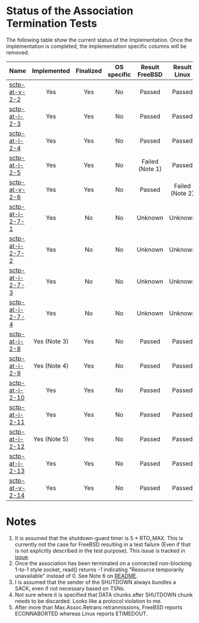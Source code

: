 # Status of the Association Termination Tests

The following table show the current status of the Implementation. Once the implementation is completed, the implementation specific columns will be removed.

| Name                                  | Implemented | Finalized | OS specific | Result FreeBSD | Result Linux   |
|:--------------------------------------|:-----------:|:---------:|:-----------:|:--------------:|:--------------:|
|[sctp-at-v-2-2](sctp-at-v-2-2.pkt)     | Yes         | Yes       | No          | Passed         | Passed         |
|[sctp-at-i-2-3](sctp-at-i-2-3.pkt)     | Yes         | Yes       | No          | Passed         | Passed         |
|[sctp-at-i-2-4](sctp-at-i-2-4.pkt)     | Yes         | Yes       | No          | Passed         | Passed         |
|[sctp-at-i-2-5](sctp-at-i-2-5.pkt)     | Yes         | Yes       | No          | Failed (Note 1)| Passed         |
|[sctp-at-v-2-6](sctp-at-v-2-6.pkt)     | Yes         | Yes       | No          | Passed         | Failed (Note 2)|
|[sctp-at-i-2-7-1](sctp-at-i-2-7-1.pkt) | Yes         | No        | No          | Unknown        | Unknown        |
|[sctp-at-i-2-7-2](sctp-at-i-2-7-2.pkt) | Yes         | No        | No          | Unknown        | Unknown        |
|[sctp-at-i-2-7-3](sctp-at-i-2-7-3.pkt) | Yes         | No        | No          | Unknown        | Unknown        |
|[sctp-at-i-2-7-4](sctp-at-i-2-7-4.pkt) | Yes         | No        | No          | Unknown        | Unknown        |
|[sctp-at-i-2-8](sctp-at-i-2-8.pkt)     | Yes (Note 3)| Yes       | No          | Passed         | Passed         |
|[sctp-at-i-2-9](sctp-at-i-2-9.pkt)     | Yes (Note 4)| Yes       | No          | Passed         | Passed         |
|[sctp-at-i-2-10](sctp-at-i-2-10.pkt)   | Yes         | Yes       | No          | Passed         | Passed         |
|[sctp-at-i-2-11](sctp-at-i-2-11.pkt)   | Yes         | Yes       | No          | Passed         | Passed         |
|[sctp-at-i-2-12](sctp-at-i-2-12.pkt)   | Yes (Note 5)| Yes       | No          | Passed         | Passed         |
|[sctp-at-i-2-13](sctp-at-i-2-13.pkt)   | Yes         | Yes       | No          | Passed         | Passed         |
|[sctp-at-v-2-14](sctp-at-v-2-14.pkt)   | Yes         | Yes       | No          | Passed         | Passed         |

# Notes

1. It is assumed that the shutdown-guard timer is 5 * RTO_MAX. This is currently not the case for FreeBSD resulting in a test failure (Even if that is not explicitly described in the test purpose). This issue is tracked in [issue](https://github.com/sctplab/SCTP_NKE_Yosemite/issues/6).
2. Once the association has been terminated on a connected non-blocking 1-to-1 style socket, read() returns -1 indicating "Resource temporarily unavailable" instead of 0. See Note 6 on [README](https://github.com/nplab/ETSI-SCTP-Conformance-Testsuite/blob/master/sctp-bdc-tests/README.md).
3. I is assumed that the sender of the SHUTDOWN always bundles a SACK, even if not necessary based on TSNs.
4. Not sure where it is specified that DATA chunks after SHUTDOWN chunk needs to be discarded. Looks like a protocol violation to me.
5. After more than Max.Assoc.Retrans retranmissions, FreeBSD reports ECONNABORTED whereas Linux reports ETIMEDOUT.
